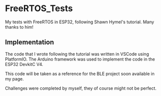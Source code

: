 # FreeRTOS_Tests
My tests with FreeRTOS in ESP32, following Shawn Hymel's tutorial. Many thanks to him!

## Implementation
The code that I wrote following the tutorial was written in VSCode using PlatformIO. The Arduino framework was used to implement the code in the ESP32 DevkitC V4.

This code will be taken as a reference for the BLE project soon available in my page.

Challenges were completed by myself, they of course might not be perfect.


